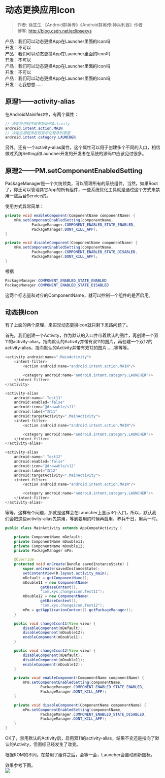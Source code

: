 # 动态更换应用Icon  

> 作者: 徐宜生 《Android群英传》《Android群英传:神兵利器》作者     
>博客: http://blog.csdn.net/eclipsexys

 
产品：我们可以动态更换App在Launcher里面的Icon吗  
开发：不可以  
产品：我们可以动态更换App在Launcher里面的Icon吗  
开发：不可以  
产品：我们可以动态更换App在Launcher里面的Icon吗  
开发：不可以  
产品：我们可以动态更换App在Launcher里面的Icon吗  
开发：让我想想……  

## 原理1——activity-alias

在AndroidMainifest中，有两个属性：

```java  
// 决定应用程序最先启动的Activity
android.intent.action.MAIN 
// 决定应用程序是否显示在程序列表里
android.intent.category.LAUNCHER  
``` 

另外，还有一个activity-alias属性，这个属性可以用于创建多个不同的入口，相信做过系统Setting和Launcher开发的开发者在系统的源码中应该见过很多。

## 原理2——PM.setComponentEnabledSetting

PackageManager是一个大统领类，可以管理所有的系统组件，当然，如果Root了，你还可以管理其它App的所有组件，一些系统优化工具就是通过这个方式来禁用一些后台Service的。

使用方式异常简单：

```java  
private void enableComponent(ComponentName componentName) {
    mPm.setComponentEnabledSetting(componentName,
            PackageManager.COMPONENT_ENABLED_STATE_ENABLED,
            PackageManager.DONT_KILL_APP);
}

private void disableComponent(ComponentName componentName) {
    mPm.setComponentEnabledSetting(componentName,
            PackageManager.COMPONENT_ENABLED_STATE_DISABLED,
            PackageManager.DONT_KILL_APP);
}
```  


根据  

```java  
PackageManager.COMPONENT_ENABLED_STATE_ENABLED    
PackageManager.COMPONENT_ENABLED_STATE_DISABLED   
```  
这两个标志量和对应的ComponentName，就可以控制一个组件的是否启用。

## 动态换Icon

有了上面的两个原理，来实现动态更换Icon就只剩下思路问题了。

首先，我们创建一个Activity，作为默认的入口并带着默认的图片，再创建一个双11的activity-alias，指向默认的Activity并带有双11的图片，再创建一个双12的activity-alias，指向默认的Activity并带有双12的图片……等等等。

```java  
<activity android:name=".MainActivity">
    <intent-filter>
        <action android:name="android.intent.action.MAIN"/>

        <category android:name="android.intent.category.LAUNCHER"/>
    </intent-filter>
</activity>

<activity-alias
    android:name=".Test11"
    android:enabled="false"
    android:icon="@drawable/s11"
    android:label="双11"
    android:targetActivity=".MainActivity">
    <intent-filter>
        <action android:name="android.intent.action.MAIN"/>

        <category android:name="android.intent.category.LAUNCHER"/>
    </intent-filter>
</activity-alias>

<activity-alias
    android:name=".Test12"
    android:enabled="false"
    android:icon="@drawable/s12"
    android:label="双12"
    android:targetActivity=".MainActivity">
    <intent-filter>
        <action android:name="android.intent.action.MAIN"/>

        <category android:name="android.intent.category.LAUNCHER"/>
    </intent-filter>
</activity-alias>

``` 

等等，这样有个问题，那就是这样会在Launcher上显示3个入口，所以，默认我们会把这些activity-alias先禁用，等到要用的时候再启用，养兵千日，用兵一时。  


```java
public class MainActivity extends AppCompatActivity {

    private ComponentName mDefault;
    private ComponentName mDouble11;
    private ComponentName mDouble12;
    private PackageManager mPm;

    @Override
    protected void onCreate(Bundle savedInstanceState) {
        super.onCreate(savedInstanceState);
        setContentView(R.layout.activity_main);
        mDefault = getComponentName();
        mDouble11 = new ComponentName(
                getBaseContext(),
                "com.xys.changeicon.Test11");
        mDouble12 = new ComponentName(
                getBaseContext(),
                "com.xys.changeicon.Test12");
        mPm = getApplicationContext().getPackageManager();
    }

    public void changeIcon11(View view) {
        disableComponent(mDefault);
        disableComponent(mDouble12);
        enableComponent(mDouble11);
    }

    public void changeIcon12(View view) {
        disableComponent(mDefault);
        disableComponent(mDouble11);
        enableComponent(mDouble12);
    }

    private void enableComponent(ComponentName componentName) {
        mPm.setComponentEnabledSetting(componentName,
                PackageManager.COMPONENT_ENABLED_STATE_ENABLED,
                PackageManager.DONT_KILL_APP);
    }

    private void disableComponent(ComponentName componentName) {
        mPm.setComponentEnabledSetting(componentName,
                PackageManager.COMPONENT_ENABLED_STATE_DISABLED,
                PackageManager.DONT_KILL_APP);
    }
}
```  

OK了，禁用默认的Activity后，启用双11的activity-alias，结果不变还是指向了默认的Activity，但图标已经发生了改变。

根据ROM的不同，在禁用了组件之后，会等一会，Launcher会自动刷新图标。

效果参考下图。  
![](https://dn-mhke0kuv.qbox.me/741b9286e80ea75ba1a4.gif)  

